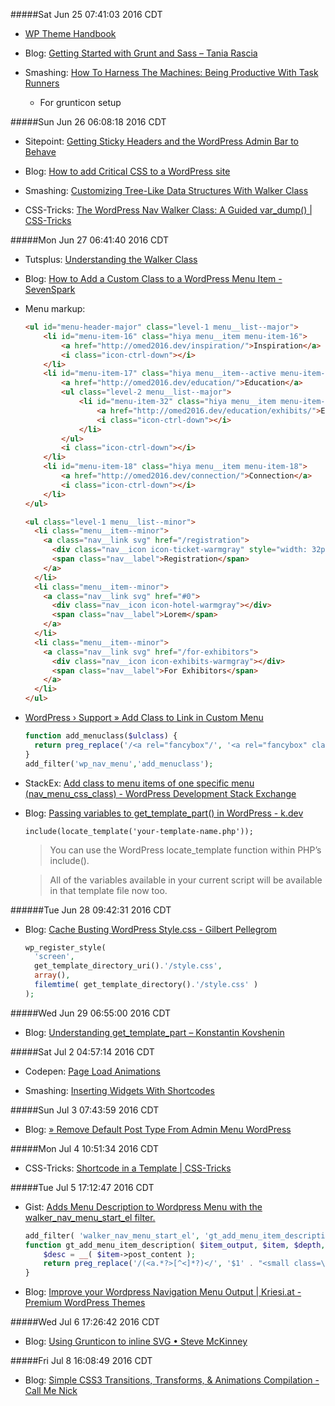 #####Sat Jun 25 07:41:03 2016 CDT
* [WP Theme Handbook](https://developer.wordpress.org/themes/)

* Blog: [Getting Started with Grunt and Sass – Tania Rascia](https://www.taniarascia.com/getting-started-with-grunt-and-sass/)

* Smashing: [How To Harness The Machines: Being Productive With Task Runners](https://www.smashingmagazine.com/2016/06/harness-machines-productive-task-runners/)
    * For grunticon setup

#####Sun Jun 26 06:08:18 2016 CDT
* Sitepoint: [Getting Sticky Headers and the WordPress Admin Bar to Behave](https://www.sitepoint.com/getting-sticky-headers-wordpress-admin-bar-behave/)

* Blog: [How to add Critical CSS to a WordPress site](https://aarontgrogg.com/blog/2016/01/13/how-to-add-critical-css-to-a-wordpress-site/)

* Smashing: [Customizing Tree-Like Data Structures With Walker Class](https://www.smashingmagazine.com/2015/10/customize-tree-like-data-structures-wordpress-walker-class/)

* CSS-Tricks: [The WordPress Nav Walker Class: A Guided var_dump() | CSS-Tricks](https://css-tricks.com/the-wordpress-nav-walker-class-a-guided-var_dump/)

#####Mon Jun 27 06:41:40 2016 CDT
* Tutsplus: [Understanding the Walker Class](http://code.tutsplus.com/tutorials/understanding-the-walker-class--wp-25401)

* Blog: [How to Add a Custom Class to a WordPress Menu Item - SevenSpark](http://sevenspark.com/how-to/how-to-add-a-custom-class-to-a-wordpress-menu-item)

* Menu markup:
    ```html
    <ul id="menu-header-major" class="level-1 menu__list--major">
        <li id="menu-item-16" class="hiya menu__item menu-item-16">
            <a href="http://omed2016.dev/inspiration/">Inspiration</a>
            <i class="icon-ctrl-down"></i>
        </li>
        <li id="menu-item-17" class="hiya menu__item--active menu-item-17">
            <a href="http://omed2016.dev/education/">Education</a>
            <ul class="level-2 menu__list--major">
                <li id="menu-item-32" class="hiya menu__item menu-item-32">
                    <a href="http://omed2016.dev/education/exhibits/">Exhibits</a>
                    <i class="icon-ctrl-down"></i>
                </li>
            </ul>
            <i class="icon-ctrl-down"></i>
        </li>
        <li id="menu-item-18" class="hiya menu__item menu-item-18">
            <a href="http://omed2016.dev/connection/">Connection</a>
            <i class="icon-ctrl-down"></i>
        </li>
    </ul>
    
    <ul class="level-1 menu__list--minor">
      <li class="menu__item--minor">
        <a class="nav__link svg" href="/registration">
          <div class="nav__icon icon-ticket-warmgray" style="width: 32px;"></div>
          <span class="nav__label">Registration</span>
        </a>
      </li>
      <li class="menu__item--minor">
        <a class="nav__link svg" href="#0">
          <div class="nav__icon icon-hotel-warmgray"></div>
          <span class="nav__label">Lorem</span>
        </a>
      </li>
      <li class="menu__item--minor">
        <a class="nav__link svg" href="/for-exhibitors">
          <div class="nav__icon icon-exhibits-warmgray"></div>
          <span class="nav__label">For Exhibitors</span>
        </a>
      </li>
    </ul>
    ```

* [WordPress › Support » Add Class to Link in Custom Menu](https://wordpress.org/support/topic/add-class-to-link-in-custom-menu)

    ```php
    function add_menuclass($ulclass) {
      return preg_replace('/<a rel="fancybox"/', '<a rel="fancybox" class="fancybox"', $ulclass, 1);
    }
    add_filter('wp_nav_menu','add_menuclass');
    ```

* StackEx: [Add class to menu items of one specific menu (nav_menu_css_class) - WordPress Development Stack Exchange](http://wordpress.stackexchange.com/questions/90649/add-class-to-menu-items-of-one-specific-menu-nav-menu-css-class)


* Blog: [Passing variables to get_template_part() in WordPress - k.dev](http://keithdevon.com/passing-variables-to-get_template_part-in-wordpress/)

    ```
    include(locate_template('your-template-name.php'));
    ```
    > You can use the WordPress locate_template function within PHP’s include(). 

    > All of the variables available in your current script will be available in that template file now too.

######Tue Jun 28 09:42:31 2016 CDT

* Blog: [Cache Busting WordPress Style.css - Gilbert Pellegrom](https://gilbert.pellegrom.me/cache-busting-wordpress-style-css/)
    ```php
    wp_register_style( 
      'screen', 
      get_template_directory_uri().'/style.css', 
      array(), 
      filemtime( get_template_directory().'/style.css' ) 
    );
    ```

#####Wed Jun 29 06:55:00 2016 CDT
* Blog: [Understanding get_template_part – Konstantin Kovshenin](https://kovshenin.com/2013/get_template_part/)

#####Sat Jul  2 04:57:14 2016 CDT
* Codepen: [Page Load Animations](http://codepen.io/brendeng/pen/sDjIC)

* Smashing: [Inserting Widgets With Shortcodes](https://www.smashingmagazine.com/2012/12/inserting-widgets-with-shortcodes/)

#####Sun Jul  3 07:43:59 2016 CDT
* Blog: [» Remove Default Post Type From Admin Menu WordPress](http://www.techjunkie.com/remove-default-post-type-from-admin-menu-wordpress/)

#####Mon Jul  4 10:51:34 2016 CDT
* CSS-Tricks: [Shortcode in a Template | CSS-Tricks](https://css-tricks.com/snippets/wordpress/shortcode-in-a-template/)

#####Tue Jul  5 17:12:47 2016 CDT
* Gist: [Adds Menu Description to Wordpress Menu with the walker_nav_menu_start_el filter.](https://gist.github.com/christophercochran/2844529)
    ```php
    add_filter( 'walker_nav_menu_start_el', 'gt_add_menu_item_description', 10, 4); 
    function gt_add_menu_item_description( $item_output, $item, $depth, $args ) {
        $desc = __( $item->post_content ); 
        return preg_replace('/(<a.*?>[^<]*?)</', '$1' . "<small class=\"nav-desc\">{$desc}</small><", $item_output); 
    }
    ```

* Blog: [Improve your Wordpress Navigation Menu Output | Kriesi.at - Premium WordPress Themes](http://www.kriesi.at/archives/improve-your-wordpress-navigation-menu-output)

#####Wed Jul  6 17:26:42 2016 CDT
* Blog: [Using Grunticon to inline SVG • Steve McKinney](https://iamsteve.me/blog/entry/using-grunticon-to-inline-svg)

#####Fri Jul  8 16:08:49 2016 CDT
* Blog: [Simple CSS3 Transitions, Transforms, & Animations Compilation - Call Me Nick](http://callmenick.com/post/simple-css3-transitions-transforms-animations-compilation)
